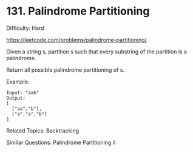 # 131. Palindrome Partitioning

Difficulty: Hard

https://leetcode.com/problems/palindrome-partitioning/

Given a string s, partition s such that every substring of the partition is a palindrome.

Return all possible palindrome partitioning of s.

Example:
```
Input: "aab"
Output:
[
  ["aa","b"],
  ["a","a","b"]
]
```

Related Topics: Backtracking

Similar Questions: Palindrome Partitioning II
